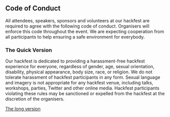 ## Code of Conduct

All attendees, speakers, sponsors and volunteers at our hackfest  are required to agree with the following code of conduct.
Organisers will enforce this code throughout the event.
We are expecting cooperation from all participants to help ensuring a safe environment for everybody.

### The Quick Version

Our hackfest is dedicated to providing a harassment-free hackfest  experience for everyone, regardless of gender, age, sexual orientation, disability, physical appearance, body size, race, or religion.
We do not tolerate harassment of hackfest participants in any form.
Sexual language and imagery is not appropriate for any hackfest venue, including talks, workshops, parties, Twitter and other online media. Hackfest participants violating these rules may be sanctioned or expelled from the hackfest at the discretion of the organisers.

[The long version](/coc/)
